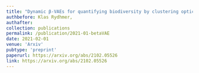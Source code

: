 ```yaml
---
title: "Dynamic β-VAEs for quantifying biodiversity by clustering optically recorded insect signals"
authbefore: Klas Rydhmer,
authafter: 
collection: publications
permalink: /publication/2021-01-betaVAE
date: 2021-02-01
venue: 'Arxiv'
pubtype: 'preprint'
paperurl: https://arxiv.org/abs/2102.05526
link: https://arxiv.org/abs/2102.05526
---
```


